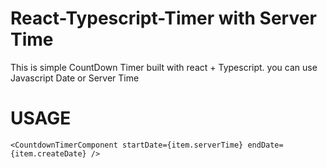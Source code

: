 # React-Typescript-Timer with Server Time
This is simple CountDown Timer built with react + Typescript.
you can use Javascript Date or Server Time

# USAGE
```<CountdownTimerComponent startDate={item.serverTime} endDate={item.createDate} />```

